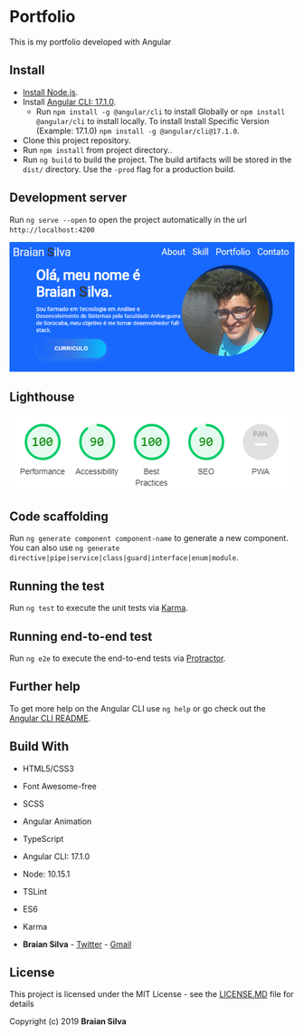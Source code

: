 # Portfolio

This is my portfolio developed with Angular

## Install

* [Install Node.js](https://nodejs.org/en/).
* Install [Angular CLI: 17.1.0](https://www.npmjs.com/package/@angular/cli/v/17.1.0).
  * Run `npm install -g @angular/cli` to install Globally or `npm install @angular/cli` to install locally. To install Install Specific Version (Example: 17.1.0) `npm install -g @angular/cli@17.1.0`.
* Clone this project repository.
* Run `npm install` from project directory..
* Run `ng build` to build the project. The build artifacts will be stored in the `dist/` directory. Use the `-prod` flag for a production build.

## Development server

Run `ng serve --open` to open the project automatically in the url `http://localhost:4200`

![portfolio](./src/assets/img/portfolio.png)

## Lighthouse

![lighthouse](./src/assets/img/Lighthouse.png)

## Code scaffolding

Run `ng generate component component-name` to generate a new component. You can also use `ng generate directive|pipe|service|class|guard|interface|enum|module`.

## Running the test

Run `ng test` to execute the unit tests via [Karma](https://karma-runner.github.io/latest/index.html).

## Running end-to-end test

Run `ng e2e` to execute the end-to-end tests via [Protractor](http://www.protractortest.org/#/).

## Further help

To get more help on the Angular CLI use `ng help` or go check out the [Angular CLI README](https://github.com/angular/angular-cli/blob/master/README.md).

## Build With

* HTML5/CSS3
* Font Awesome-free
* SCSS
* Angular Animation
* TypeScript
* Angular CLI: 17.1.0
* Node: 10.15.1
* TSLint
* ES6
* Karma

* **Braian Silva** - [Twitter](https://twitter.com/braiancode) - [Gmail](mailto:braiannogueirasilva@gmail.com)

## License

This project is licensed under the MIT License - see the [LICENSE.MD](LICENSE.MD) file for details

Copyright (c) 2019 **Braian Silva**

